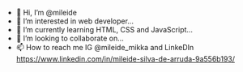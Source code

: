 - 👋 Hi, I’m @mileide
- 👀 I’m interested in web developer...
- 🌱 I’m currently learning HTML, CSS and JavaScript...
- 💞️ I’m looking to collaborate on...
- 📫 How to reach me IG @mileide_mikka and LinkeDIn https://www.linkedin.com/in/mileide-silva-de-arruda-9a556b193/

<!---
mileide/mileide is a ✨ special ✨ repository because its `README.md` (this file) appears on your GitHub profile.
You can click the Preview link to take a look at your changes.
--->

